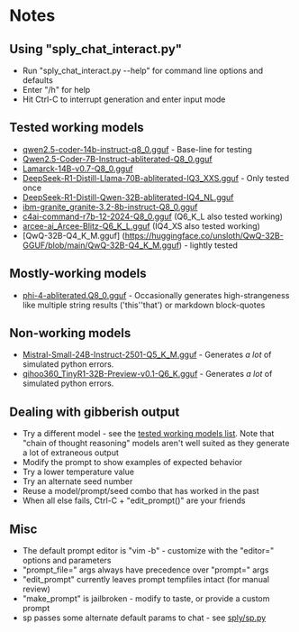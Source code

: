 # Notes

## Using "sply_chat_interact.py"
  * Run "sply_chat_interact.py --help" for command line options and defaults
  * Enter "/h" for help
  * Hit Ctrl-C to interrupt generation and enter input mode

## Tested working models
  * [qwen2.5-coder-14b-instruct-q8_0.gguf](https://huggingface.co/Qwen/Qwen2.5-Coder-14B-Instruct-GGUF/blob/main/qwen2.5-coder-14b-instruct-q8_0.gguf) - Base-line for testing
  * [Qwen2.5-Coder-7B-Instruct-abliterated-Q8_0.gguf](https://huggingface.co/bartowski/Qwen2.5-Coder-7B-Instruct-abliterated-GGUF/blob/main/Qwen2.5-Coder-7B-Instruct-abliterated-Q8_0.gguf)
  * [Lamarck-14B-v0.7-Q8_0.gguf](https://huggingface.co/bartowski/Lamarck-14B-v0.7-GGUF/blob/main/Lamarck-14B-v0.7-Q8_0.gguf)
  * [DeepSeek-R1-Distill-Llama-70B-abliterated-IQ3_XXS.gguf](https://huggingface.co/bartowski/huihui-ai_DeepSeek-R1-Distill-Llama-70B-abliterated-GGUF/blob/main/huihui-ai_DeepSeek-R1-Distill-Llama-70B-abliterated-IQ3_XXS.gguf) - Only tested once
  * [DeepSeek-R1-Distill-Qwen-32B-abliterated-IQ4_NL.gguf](https://huggingface.co/bartowski/DeepSeek-R1-Distill-Qwen-32B-abliterated-GGUF/blob/main/DeepSeek-R1-Distill-Qwen-32B-abliterated-IQ4_NL.gguf)
  * [ibm-granite_granite-3.2-8b-instruct-Q8_0.gguf](https://huggingface.co/bartowski/ibm-granite_granite-3.2-8b-instruct-GGUF/blob/main/ibm-granite_granite-3.2-8b-instruct-Q8_0.gguf)
  * [c4ai-command-r7b-12-2024-Q8_0.gguf](https://huggingface.co/bartowski/c4ai-command-r7b-12-2024-GGUF/blob/main/c4ai-command-r7b-12-2024-Q8_0.gguf) (Q6_K_L also tested working)
  * [arcee-ai_Arcee-Blitz-Q6_K_L.gguf](https://huggingface.co/bartowski/arcee-ai_Arcee-Blitz-GGUF/blob/main/arcee-ai_Arcee-Blitz-Q6_K_L.gguf) (IQ4_XS also tested working)
  * [QwQ-32B-Q4_K_M.gguf] (https://huggingface.co/unsloth/QwQ-32B-GGUF/blob/main/QwQ-32B-Q4_K_M.gguf) - lightly tested

## Mostly-working models
  * [phi-4-abliterated.Q8_0.gguf](https://huggingface.co/mradermacher/phi-4-abliterated-GGUF/blob/main/phi-4-abliterated.Q8_0.gguf) - Occasionally generates high-strangeness like multiple string results ('this''that') or markdown block-quotes

## Non-working models
  * [Mistral-Small-24B-Instruct-2501-Q5_K_M.gguf](https://huggingface.co/bartowski/Mistral-Small-24B-Instruct-2501-GGUF/blob/main/Mistral-Small-24B-Instruct-2501-Q5_K_M.gguf) - Generates _a lot_ of simulated python errors.
  * [qihoo360_TinyR1-32B-Preview-v0.1-Q6_K.gguf](https://huggingface.co/bartowski/qihoo360_TinyR1-32B-Preview-v0.1-GGUF/blob/main/qihoo360_TinyR1-32B-Preview-v0.1-Q6_K.gguf) - Generates _a lot_ of simulated python errors.

## Dealing with gibberish output
  * Try a different model - see the [tested working models list](#tested-working-models). Note that "chain of thought reasoning" models aren't well suited as they generate a lot of extraneous output
  * Modify the prompt to show examples of expected behavior
  * Try a lower temperature value
  * Try an alternate seed number
  * Reuse a model/prompt/seed combo that has worked in the past
  * When all else fails, Ctrl-C + "edit_prompt()" are your friends

## Misc
  * The default prompt editor is "vim -b" - customize with the "editor=" options and parameters
  * "prompt_file=" args always have precedence over "prompt=" args
  * "edit_prompt" currently leaves prompt tempfiles intact (for manual review)
  * "make_prompt" is jailbroken - modify to taste, or provide a custom prompt
  * sp passes some alternate default params to chat - see [sply/sp.py](sply/sp.py)

